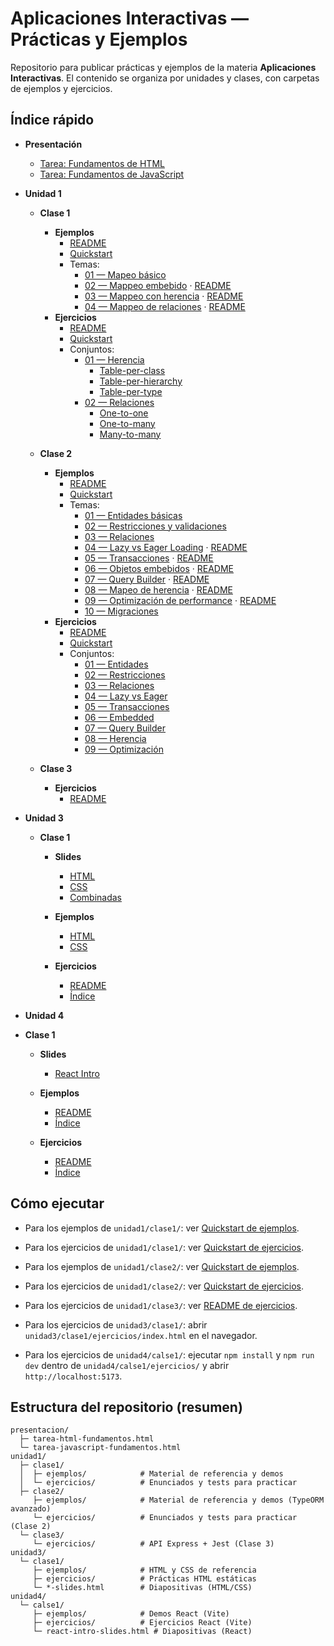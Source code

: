 # Aplicaciones Interactivas — Prácticas y Ejemplos

Repositorio para publicar prácticas y ejemplos de la materia **Aplicaciones Interactivas**. El contenido se organiza por unidades y clases, con carpetas de ejemplos y ejercicios.

## Índice rápido

- **Presentación**

  - [Tarea: Fundamentos de HTML](presentacion/tarea-html-fundamentos.html)
  - [Tarea: Fundamentos de JavaScript](presentacion/tarea-javascript-fundamentos.html)

- **Unidad 1**

  - **Clase 1**

    - **Ejemplos**
      - [README](unidad1/clase1/ejemplos/README.md)
      - [Quickstart](unidad1/clase1/ejemplos/QUICKSTART.md)
      - Temas:
        - [01 — Mapeo básico](unidad1/clase1/ejemplos/src/01-mapeo-basico/)
        - [02 — Mappeo embebido](unidad1/clase1/ejemplos/src/02-mappeo-embebido/) · [README](unidad1/clase1/ejemplos/src/02-mappeo-embebido/README.md)
        - [03 — Mappeo con herencia](unidad1/clase1/ejemplos/src/03-mappeo-herencia/) · [README](unidad1/clase1/ejemplos/src/03-mappeo-herencia/README.md)
        - [04 — Mappeo de relaciones](unidad1/clase1/ejemplos/src/04-mappeo-relaciones/) · [README](unidad1/clase1/ejemplos/src/04-mappeo-relaciones/README.md)
    - **Ejercicios**
      - [README](unidad1/clase1/ejercicios/README.md)
      - [Quickstart](unidad1/clase1/ejercicios/QUICKSTART.md)
      - Conjuntos:
        - [01 — Herencia](unidad1/clase1/ejercicios/src/01-herencia/)
          - [Table-per-class](unidad1/clase1/ejercicios/src/01-herencia/table-per-class/)
          - [Table-per-hierarchy](unidad1/clase1/ejercicios/src/01-herencia/table-per-hierarchy/)
          - [Table-per-type](unidad1/clase1/ejercicios/src/01-herencia/table-per-type/)
        - [02 — Relaciones](unidad1/clase1/ejercicios/src/02-relaciones/)
          - [One-to-one](unidad1/clase1/ejercicios/src/02-relaciones/one-to-one/)
          - [One-to-many](unidad1/clase1/ejercicios/src/02-relaciones/one-to-many/)
          - [Many-to-many](unidad1/clase1/ejercicios/src/02-relaciones/many-to-many/)

  - **Clase 2**

    - **Ejemplos**
      - [README](unidad1/clase2/ejemplos/README.md)
      - [Quickstart](unidad1/clase2/ejemplos/QUICKSTART.md)
      - Temas:
        - [01 — Entidades básicas](unidad1/clase2/ejemplos/src/01-entities/)
        - [02 — Restricciones y validaciones](unidad1/clase2/ejemplos/src/02-restrictions/)
        - [03 — Relaciones](unidad1/clase2/ejemplos/src/03-relations/)
        - [04 — Lazy vs Eager Loading](unidad1/clase2/ejemplos/src/04-lazy-eager/) · [README](unidad1/clase2/ejemplos/src/04-lazy-eager/README.md)
        - [05 — Transacciones](unidad1/clase2/ejemplos/src/05-transactions/) · [README](unidad1/clase2/ejemplos/src/05-transactions/README.md)
        - [06 — Objetos embebidos](unidad1/clase2/ejemplos/src/06-embedded/) · [README](unidad1/clase2/ejemplos/src/06-embedded/README.md)
        - [07 — Query Builder](unidad1/clase2/ejemplos/src/07-query-builder/) · [README](unidad1/clase2/ejemplos/src/07-query-builder/README.md)
        - [08 — Mapeo de herencia](unidad1/clase2/ejemplos/src/08-inheritance/) · [README](unidad1/clase2/ejemplos/src/08-inheritance/README.md)
        - [09 — Optimización de performance](unidad1/clase2/ejemplos/src/09-optimization/) · [README](unidad1/clase2/ejemplos/src/09-optimization/README.md)
        - [10 — Migraciones](unidad1/clase2/ejemplos/src/10-migrations/)
    - **Ejercicios**
      - [README](unidad1/clase2/ejercicios/README.md)
      - [Quickstart](unidad1/clase2/ejercicios/QUICKSTART.md)
      - Conjuntos:
        - [01 — Entidades](unidad1/clase2/ejercicios/src/ejercicio-01-entities/)
        - [02 — Restricciones](unidad1/clase2/ejercicios/src/ejercicio-02-restrictions/)
        - [03 — Relaciones](unidad1/clase2/ejercicios/src/ejercicio-03-relations/)
        - [04 — Lazy vs Eager](unidad1/clase2/ejercicios/src/ejercicio-04-lazy-eager/)
        - [05 — Transacciones](unidad1/clase2/ejercicios/src/ejercicio-05-transacciones/)
        - [06 — Embedded](unidad1/clase2/ejercicios/src/ejercicio-06-embedded/)
        - [07 — Query Builder](unidad1/clase2/ejercicios/src/ejercicio-07-query-builder/)
        - [08 — Herencia](unidad1/clase2/ejercicios/src/ejercicio-08-inheritance/)
        - [09 — Optimización](unidad1/clase2/ejercicios/src/ejercicio-09-optimization/)

  - **Clase 3**
    - **Ejercicios**
      - [README](unidad1/clase3/ejercicios/README.md)

- **Unidad 3**

  - **Clase 1**

    - **Slides**

      - [HTML](unidad3/clase1/html-slides.html)
      - [CSS](unidad3/clase1/css-slides.html)
      - [Combinadas](unidad3/clase1/slides.html)

    - **Ejemplos**

      - [HTML](unidad3/clase1/ejemplos/html/)
      - [CSS](unidad3/clase1/ejemplos/css/)

    - **Ejercicios**
      - [README](unidad3/clase1/ejercicios/README.md)
      - [Índice](unidad3/clase1/ejercicios/index.html)

- **Unidad 4**

- **Clase 1**

  - **Slides**

    - [React Intro](unidad4/calse1/react-intro-slides.html)

  - **Ejemplos**

    - [README](unidad4/calse1/ejemplos/README.md)
    - [Índice](unidad4/calse1/ejemplos/index.html)

  - **Ejercicios**
    - [README](unidad4/calse1/ejercicios/README.md)
    - [Índice](unidad4/calse1/ejercicios/index.html)

## Cómo ejecutar

- Para los ejemplos de `unidad1/clase1/`: ver [Quickstart de ejemplos](unidad1/clase1/ejemplos/QUICKSTART.md).
- Para los ejercicios de `unidad1/clase1/`: ver [Quickstart de ejercicios](unidad1/clase1/ejercicios/QUICKSTART.md).
- Para los ejemplos de `unidad1/clase2/`: ver [Quickstart de ejemplos](unidad1/clase2/ejemplos/QUICKSTART.md).
- Para los ejercicios de `unidad1/clase2/`: ver [Quickstart de ejercicios](unidad1/clase2/ejercicios/QUICKSTART.md).

- Para los ejercicios de `unidad1/clase3/`: ver [README de ejercicios](unidad1/clase3/ejercicios/README.md).

- Para los ejercicios de `unidad3/clase1/`: abrir `unidad3/clase1/ejercicios/index.html` en el navegador.

- Para los ejercicios de `unidad4/calse1/`: ejecutar `npm install` y `npm run dev` dentro de `unidad4/calse1/ejercicios/` y abrir `http://localhost:5173`.

## Estructura del repositorio (resumen)

```text
presentacion/
  ├─ tarea-html-fundamentos.html
  └─ tarea-javascript-fundamentos.html
unidad1/
  ├─ clase1/
  │  ├─ ejemplos/            # Material de referencia y demos
  │  └─ ejercicios/          # Enunciados y tests para practicar
  ├─ clase2/
     ├─ ejemplos/            # Material de referencia y demos (TypeORM avanzado)
     └─ ejercicios/          # Enunciados y tests para practicar (Clase 2)
  └─ clase3/
     └─ ejercicios/          # API Express + Jest (Clase 3)
unidad3/
  └─ clase1/
     ├─ ejemplos/            # HTML y CSS de referencia
     ├─ ejercicios/          # Prácticas HTML estáticas
     └─ *-slides.html        # Diapositivas (HTML/CSS)
unidad4/
  └─ calse1/
     ├─ ejemplos/            # Demos React (Vite)
     ├─ ejercicios/          # Ejercicios React (Vite)
     └─ react-intro-slides.html # Diapositivas (React)
```
